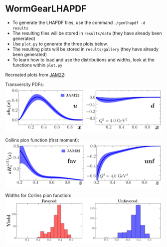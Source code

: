 # WormGearLHAPDF

* To generate the LHAPDF files, use the command ```./genlhapdf -d results```
* The resulting files will be stored in ```results/data``` (they have already been generated)
* Use ```plot.py``` to generate the three plots below.  
* The resulting plots will be stored in ```results/gallery``` (they have already been generated)
* To learn how to load and use the distributions and widths, look at the functions within ```plot.py```





Recreated plots from [JAM22][JAM22]:

Transversity PDFs:
![plot](./results/gallery/lhapdf-transversity-Q2=4.00000-bands.png)

Collins pion function (first moment):
![plot](./results/gallery/lhapdf-collinspi-Q2=4.00000-bands.png)

Widths for Collins pion function:
![plot](./results/gallery/lhapdf-collinspi-widths.png)


[JAM22]: https://arxiv.org/abs/2205.00999



